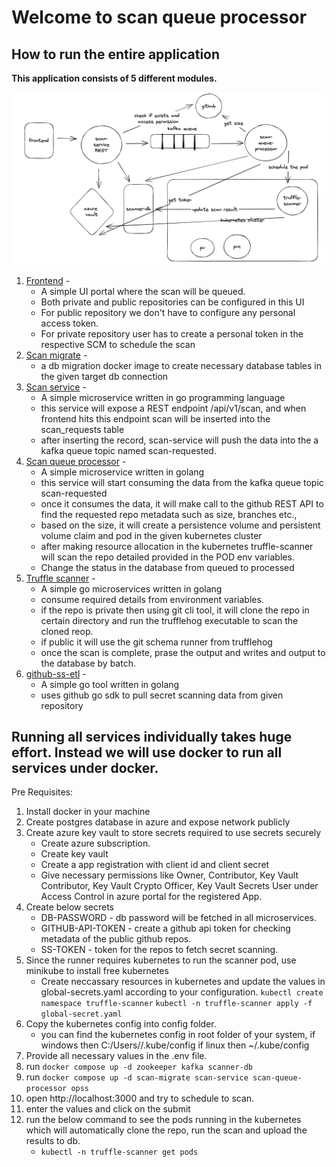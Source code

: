 # Welcome to scan queue processor

## How to run the entire application

**This application consists of 5 different modules.**

![Screenshot 2023-12-01 at 12.25.22 AM.png](images%2FScreenshot%202023-12-01%20at%2012.25.22%20AM.png)

1. [Frontend](https://github.com/hsivakum/opss) - 
    * A simple UI portal where the scan will be queued.
    * Both private and public repositories can be configured in this UI
    * For public repository we don't have to configure any personal access token.
    * For private repository user has to create a personal token in the respective SCM to schedule the scan
2. [Scan migrate](https://github.com/hsivakum/scan-service) -
    * a db migration docker image to create necessary database tables in the given target db connection
3. [Scan service](https://github.com/hsivakum/scan-service) - 
    * A simple microservice written in go programming language
    * this service will expose a REST endpoint /api/v1/scan, and when frontend hits this endpoint scan will be inserted
      into the scan_requests table
    * after inserting the record, scan-service will push the data into the a kafka queue topic named scan-requested.
4. [Scan queue processor](https://github.com/hsivakum/scan-queue-processor) - 
    * A simple microservice written in golang
    * this service will start consuming the data from the kafka queue topic scan-requested
    * once it consumes the data, it will make call to the github REST API to find the requested repo metadata such as
      size, branches etc.,
    * based on the size, it will create a persistence volume and persistent volume claim and pod in the given kubernetes
      cluster
    * after making resource allocation in the kubernetes truffle-scanner will scan the repo detailed provided in the POD
      env variables.
    * Change the status in the database from queued to processed
5. [Truffle scanner](https://github.com/hsivakum/truffle-scanner) - 
    * A simple go microservices written in golang
    * consume required details from environment variables.
    * if the repo is private then using git cli tool, it will clone the repo in certain directory and run the trufflehog
      executable to scan the cloned reop.
    * if public it will use the git schema runner from trufflehog
    * once the scan is complete, prase the output and writes and output to the database by batch.
6. [github-ss-etl](https://github.com/hsivakum/github-ss-etl) -
    * A simple go tool written in golang
    * uses github go sdk to pull secret scanning data from given repository

## Running all services individually takes huge effort. Instead we will use docker to run all services under docker.

Pre Requisites:

1. Install docker in your machine
2. Create postgres database in azure and expose network publicly
3. Create azure key vault to store secrets required to use secrets securely
    * Create azure subscription.
    * Create key vault
    * Create a app registration with client id and client secret
    * Give necessary permissions like Owner, Contributor, Key Vault Contributor, Key Vault Crypto Officer, Key Vault
      Secrets User under Access Control in azure portal for the registered App.
4. Create below secrets
    * DB-PASSWORD - db password will be fetched in all microservices.
    * GITHUB-API-TOKEN - create a github api token for checking metadata of the public github repos.
    * SS-TOKEN - token for the repos to fetch secret scanning.
5. Since the runner requires kubernetes to run the scanner pod, use minikube to install free kubernetes
    * Create neccassary resources in kubernetes and update the values in global-secrets.yaml according to your
      configuration.
      ```kubectl create namespace truffle-scanner```
      ```kubectl -n truffle-scanner apply -f global-secret.yaml```
6. Copy the kubernetes config into config folder.
    * you can find the kubernetes config in root folder of your system, if windows then C:/Users/<username>/.kube/config
      if linux then ~/.kube/config
7. Provide all necessary values in the .env file.
8. run ```docker compose up -d zookeeper kafka scanner-db```
9. run ```docker compose up -d scan-migrate scan-service scan-queue-processor opss```
10. open http://localhost:3000 and try to schedule to scan.
11. enter the values and click on the submit
12. run the below command to see the pods running in the kubernetes which will automatically clone the repo, run the
    scan and upload the results to db.
    * ```kubectl -n truffle-scanner get pods```
